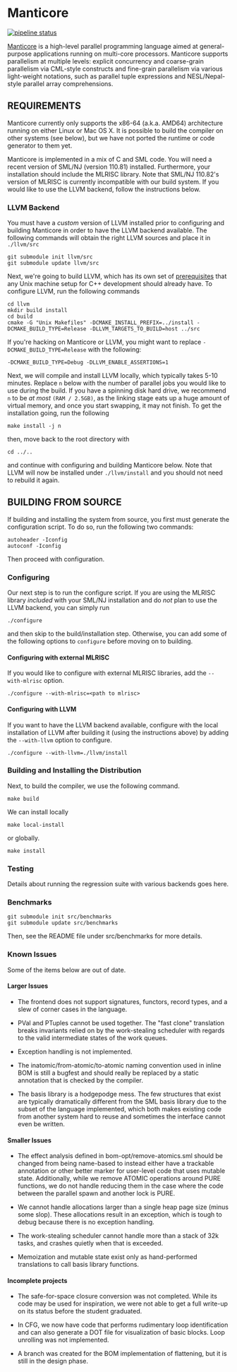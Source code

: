 # Manticore

[![pipeline status](https://gitlab.com/kavon1/manticore/badges/trunk/pipeline.svg)](https://gitlab.com/kavon1/manticore/commits/trunk)

[Manticore](http://manticore.cs.uchicago.edu) is a high-level parallel programming language aimed at general-purpose applications running on multi-core processors. Manticore supports parallelism at multiple levels: explicit concurrency and coarse-grain parallelism via CML-style constructs and fine-grain parallelism via various light-weight notations, such as parallel tuple expressions and NESL/Nepal-style parallel array comprehensions.

## REQUIREMENTS


Manticore currently only supports the x86-64 (a.k.a. AMD64)
architecture running on either Linux or Mac OS X. It is possible to
build the compiler on other systems (see below), but we have not
ported the runtime or code generator to them yet.

Manticore is implemented in a mix of C and SML code.  You will need a
recent version of SML/NJ (version 110.81) installed.  Furthermore,
your installation should include the MLRISC library.
Note that SML/NJ 110.82's version of MLRISC is currently incompatible with our
build system.
If you would
like to use the LLVM backend, follow the instructions below.

### LLVM Backend

You must have a *custom* version of LLVM installed prior to configuring and
building Manticore in order to have the LLVM backend available. 
The following commands will obtain the right LLVM sources and place it in `./llvm/src`

    git submodule init llvm/src
    git submodule update llvm/src
    
Next, we're going to build LLVM, which has its own set of [prerequisites](http://llvm.org/docs/GettingStarted.html#software) that
any Unix machine setup for C++ development should already have. To configure LLVM, run the following commands

    cd llvm
    mkdir build install
    cd build
    cmake -G "Unix Makefiles" -DCMAKE_INSTALL_PREFIX=../install -DCMAKE_BUILD_TYPE=Release -DLLVM_TARGETS_TO_BUILD=host ../src
    
If you're hacking on Manticore or LLVM, you might want to replace `-DCMAKE_BUILD_TYPE=Release` with the following:

    -DCMAKE_BUILD_TYPE=Debug -DLLVM_ENABLE_ASSERTIONS=1

Next, we will compile and install LLVM locally, which typically takes 5-10 minutes.
Replace `n` below with the number of parallel jobs you would like to use during the build.
If you have a spinning disk hard drive, we recommend `n` to be *at most* `(RAM / 2.5GB)`,
as the linking stage eats up a huge amount of virtual memory, and once you start swapping,
it may not finish. To get the installation going, run the following

    make install -j n 

then, move back to the root directory with

    cd ../..

and continue with configuring and building Manticore below. Note that LLVM will now be
installed under `./llvm/install` and you should not need to rebuild it again.

## BUILDING FROM SOURCE

If building and installing the system from source, you first must 
generate the configuration script.  To do so, run the following two commands:

	autoheader -Iconfig
	autoconf -Iconfig
    
Then proceed with configuration.

### Configuring

Our next step is to run the configure script. If you are using the MLRISC
library *included* with your SML/NJ installation and do *not* plan to use the
LLVM backend, you can simply run

	./configure

and then skip to the build/installation step. Otherwise, you can add some
of the following options to `configure` before moving on to building.

#### Configuring with external MLRISC

If you would like to configure with external MLRISC libraries, 
add the `--with-mlrisc` option.

	./configure --with-mlrisc=<path to mlrisc>

#### Configuring with LLVM

If you want to have the LLVM backend available, configure with the local 
installation of LLVM after building it (using the instructions above) by 
adding the `--with-llvm` option to configure.

    ./configure --with-llvm=./llvm/install
    

### Building and Installing the Distribution

Next, to build the compiler, we use the following command.

    make build

We can install locally

    make local-install

or globally.

    make install

### Testing

Details about running the regression suite with various backends goes here.

### Benchmarks

    git submodule init src/benchmarks
    git submodule update src/benchmarks
    
Then, see the README file under src/benchmarks for more details.

### Known Issues

Some of the items below are out of date.

#### Larger Issues
- The frontend does not support signatures, functors, record types, and a slew of
corner cases in the language.

- PVal and PTuples cannot be used together. The "fast clone" translation breaks
invariants relied on by the work-stealing scheduler with regards to the valid
intermediate states of the work queues.

- Exception handling is not implemented.

- The inatomic/from-atomic/to-atomic naming convention used in inline BOM is still
a bugfest and should really be replaced by a static annotation that is checked
by the compiler.

- The basis library is a hodgepodge mess. The few structures that exist are
typically dramatically different from the SML basis library due to the subset of
the language implemented, which both makes existing code from another system
hard to reuse and sometimes the interface cannot even be written.

#### Smaller Issues

- The effect analysis defined in bom-opt/remove-atomics.sml should be changed from
being name-based to instead either have a trackable annotation or other better
marker for user-level code that uses mutable state. Additionally, while we
remove ATOMIC operations around PURE functions, we do not handle reducing them
in the case where the code between the parallel spawn and another lock is PURE.

- We cannot handle allocations larger than a single heap page size (minus some
slop). These allocations result in an exception, which is tough to debug because
there is no exception handling.

- The work-stealing scheduler cannot handle more than a stack of 32k tasks, and
crashes quietly when that is exceeded.

- Memoization and mutable state exist only as hand-performed translations to call
basis library functions.

#### Incomplete projects

- The safe-for-space closure conversion was not completed. While its code may be
used for inspiration, we were not able to get a full write-up on its status
before the student graduated.

- In CFG, we now have code that performs rudimentary loop identification and can
also generate a DOT file for visualization of basic blocks. Loop unrolling was
not implemented.

- A branch was created for the BOM implementation of flattening, but it is still
in the design phase.
